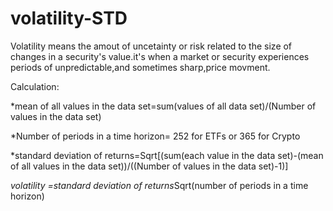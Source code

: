 ﻿# volatility-STD
Volatility means the amout of uncetainty or risk related to the size of changes in a security's value.it's when a market or security experiences periods of unpredictable,and sometimes sharp,price movment.

Calculation:

*mean of all values in the data set=sum(values of all data set)/(Number of values in the data set)

*Number of periods in a time horizon= 252 for ETFs or 365 for Crypto 

*standard deviation of returns=Sqrt[(sum(each value in the data set)-(mean of all values in the data set))/((Number of values in the data set)-1)]

*volatility =standard deviation of returns*Sqrt(number of periods in a time horizon)
